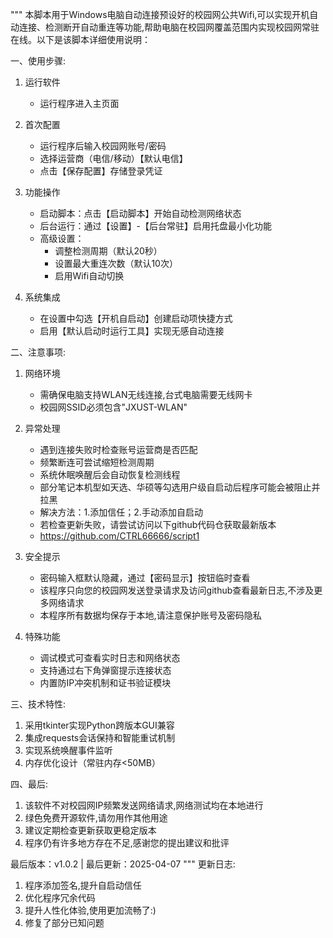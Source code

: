 """
本脚本用于Windows电脑自动连接预设好的校园网公共Wifi,可以实现开机自动连接、检测断开自动重连等功能,帮助电脑在校园网覆盖范围内实现校园网常驻在线。以下是该脚本详细使用说明：

一、使用步骤:
1. 运行软件
   - 运行程序进入主页面

2. 首次配置
   - 运行程序后输入校园网账号/密码
   - 选择运营商（电信/移动）【默认电信】
   - 点击【保存配置】存储登录凭证

3. 功能操作
   - 启动脚本：点击【启动脚本】开始自动检测网络状态
   - 后台运行：通过【设置】-【后台常驻】启用托盘最小化功能
   - 高级设置：
     * 调整检测周期（默认20秒）
     * 设置最大重连次数（默认10次）
     * 启用Wifi自动切换

4. 系统集成
   - 在设置中勾选【开机自启动】创建启动项快捷方式
   - 启用【默认启动时运行工具】实现无感自动连接

二、注意事项:
1. 网络环境
   - 需确保电脑支持WLAN无线连接,台式电脑需要无线网卡
   - 校园网SSID必须包含"JXUST-WLAN"

2. 异常处理
   - 遇到连接失败时检查账号运营商是否匹配
   - 频繁断连可尝试缩短检测周期
   - 系统休眠唤醒后会自动恢复检测线程
   - 部分笔记本机型如天选、华硕等勾选用户级自启动后程序可能会被阻止并拉黑
   - 解决方法：1.添加信任；2.手动添加自启动
   - 若检查更新失败，请尝试访问以下github代码仓获取最新版本
   - https://github.com/CTRL66666/script1

3. 安全提示
   - 密码输入框默认隐藏，通过【密码显示】按钮临时查看
   - 该程序只向您的校园网发送登录请求及访问github查看最新日志,不涉及更多网络请求
   - 本程序所有数据均保存于本地,请注意保护账号及密码隐私

4. 特殊功能
   - 调试模式可查看实时日志和网络状态
   - 支持通过右下角弹窗提示连接状态
   - 内置防IP冲突机制和证书验证模块

三、技术特性:
1. 采用tkinter实现Python跨版本GUI兼容
2. 集成requests会话保持和智能重试机制
3. 实现系统唤醒事件监听
4. 内存优化设计（常驻内存<50MB）

四、最后:
1. 该软件不对校园网IP频繁发送网络请求,网络测试均在本地进行
2. 绿色免费开源软件,请勿用作其他用途
3. 建议定期检查更新获取更稳定版本
4. 程序仍有许多地方存在不足,感谢您的提出建议和批评

最后版本：v1.0.2 | 最后更新：2025-04-07
"""
更新日志:
1. 程序添加签名,提升自启动信任
2. 优化程序冗余代码
3. 提升人性化体验,使用更加流畅了:)
4. 修复了部分已知问题
